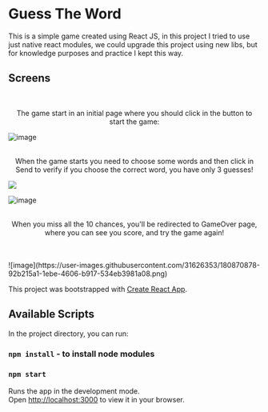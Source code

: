 # Guess The Word

This is a simple game created using React JS, in this project I tried to use just native react modules, 
we could upgrade this project using new libs, but for knowledge purposes and practice  I kept this way.

## Screens
<br/>
<p align="center">The game start in an initial page where you should click in the button to start the game:</p>

![image](https://user-images.githubusercontent.com/31626353/180871495-d7c4886d-8e6c-402d-bd18-b6deac76ac64.png)
<br/>
<br/>
<p align="center">When the game starts you need to choose some words and then click in Send to verify if you choose the correct word, you have only 3 guesses!</p>
<img src="https://user-images.githubusercontent.com/31626353/180869705-cad33b77-85e1-4512-a14c-e15c08726b35.png"/>

![image](https://user-images.githubusercontent.com/31626353/180869705-cad33b77-85e1-4512-a14c-e15c08726b35.png)
<br/>
<br/>
<p align="center">When you miss all the 10 chances, you'll be redirected to GameOver page, where you can see you score, and try the game again!</p><br/>
<br/>
![image](https://user-images.githubusercontent.com/31626353/180870878-92b215a1-1ebe-4606-b917-534eb3981a08.png)





This project was bootstrapped with [Create React App](https://github.com/facebook/create-react-app).

## Available Scripts

In the project directory, you can run:
### `npm install` - to install node modules
### `npm start`

Runs the app in the development mode.\
Open [http://localhost:3000](http://localhost:3000) to view it in your browser.

